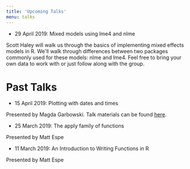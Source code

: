 ```yaml
---
title: 'Upcoming Talks'
menu: talks
---
```


* 29 April 2019: Mixed models using lme4 and nlme

Scott Haley will walk us through the basics of implementing mixed effects models in R. We'll walk through differences between two packages commonly used for these models: nlme and lme4. Feel free to bring your own data to work with or just follow along with the group. 

# Past Talks

* 15 April 2019: Plotting with dates and times

Presented by Magda Garbowski. Talk materials can be found [here](https://github.com/csu-r-users-group/Talk-materials/tree/master/plotting_datetime_Apr_15_2019/HARV).

* 25 March 2019: The apply family of functions

Presented by Matt Espe

* 11 March 2019: An Introduction to Writing Functions in R

Presented by Matt Espe
